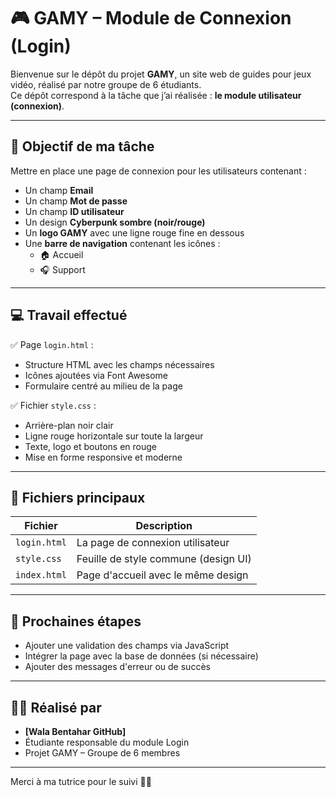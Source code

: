 # 🎮 GAMY – Module de Connexion (Login)

Bienvenue sur le dépôt du projet **GAMY**, un site web de guides pour jeux vidéo, réalisé par notre groupe de 6 étudiants.  
Ce dépôt correspond à la tâche que j’ai réalisée : **le module utilisateur (connexion)**.

---

## 📌 Objectif de ma tâche

Mettre en place une page de connexion pour les utilisateurs contenant :

- Un champ **Email**
- Un champ **Mot de passe**
- Un champ **ID utilisateur**
- Un design **Cyberpunk sombre (noir/rouge)**
- Un **logo GAMY** avec une ligne rouge fine en dessous
- Une **barre de navigation** contenant les icônes :
  - 🏠 Accueil
  - 🎧 Support

---

## 💻 Travail effectué

✅ Page `login.html` :

- Structure HTML avec les champs nécessaires  
- Icônes ajoutées via Font Awesome  
- Formulaire centré au milieu de la page  

✅ Fichier `style.css` :

- Arrière-plan noir clair
- Ligne rouge horizontale sur toute la largeur
- Texte, logo et boutons en rouge
- Mise en forme responsive et moderne

---

## 📂 Fichiers principaux

| Fichier       | Description                             |
|---------------|-----------------------------------------|
| `login.html`  | La page de connexion utilisateur        |
| `style.css`   | Feuille de style commune (design UI)    |
| `index.html`  | Page d'accueil avec le même design      |

---

## 🔧 Prochaines étapes

- Ajouter une validation des champs via JavaScript
- Intégrer la page avec la base de données (si nécessaire)
- Ajouter des messages d'erreur ou de succès

---

## 🙋‍♀️ Réalisé par

- **[Wala Bentahar GitHub]**
- Étudiante responsable du module Login
- Projet GAMY – Groupe de 6 membres

---

Merci à ma tutrice pour le suivi 👩‍🏫
